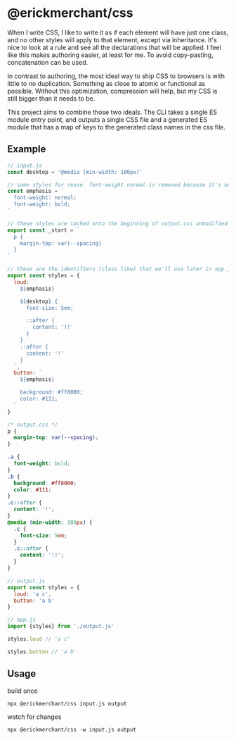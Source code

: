 # @erickmerchant/css

When I write CSS, I like to write it as if each element will have just one class, and no other styles will apply to that element, except via inheritance. It's nice to look at a rule and see all the declarations that will be applied. I feel like this makes authoring easier, at least for me. To avoid copy-pasting, concatenation can be used.

In contrast to authoring, the most ideal way to ship CSS to browsers is with little to no duplication. Something as close to atomic or functional as possible. Without this optimization, compression will help, but my CSS is still bigger than it needs to be.

This project aims to combine those two ideals. The CLI takes a single ES module entry point, and outputs a single CSS file and a generated ES module that has a map of keys to the generated class names in the css file.

## Example

```javascript
// input.js
const desktop = '@media (min-width: 100px)'

// some styles for reuse. font-weight normal is removed because it's overridden
const emphasis = `
  font-weight: normal;
  font-weight: bold;
`

// these styles are tacked onto the beginning of output.css unmodified
export const _start = `
  p {
    margin-top: var(--spacing)
  }
`

// these are the identifiers (class like) that we'll use later in app.js
export const styles = {
  loud: `
    ${emphasis}

    ${desktop} {
      font-size: 5em;

      ::after {
        content: '!!'
      }
    }
    ::after {
      content: '!'
    }
  `,
  button: `
    ${emphasis}

    background: #ff8000;
    color: #111;
  `
}
```

```css
/* output.css */
p {
  margin-top: var(--spacing);
}

.a {
  font-weight: bold;
}
.b {
  background: #ff8000;
  color: #111;
}
.c::after {
  content: '!';
}
@media (min-width: 100px) {
  .c {
    font-size: 5em;
  }
  .c::after {
    content: '!!';
  }
}
```

```javascript
// output.js
export const styles = {
  loud: 'a c',
  button: 'a b'
}
```

```javascript
// app.js
import {styles} from './output.js'

styles.loud // 'a c'

styles.button // 'a b'
```

## Usage

build once

```
npx @erickmerchant/css input.js output
```

watch for changes

```
npx @erickmerchant/css -w input.js output
```
